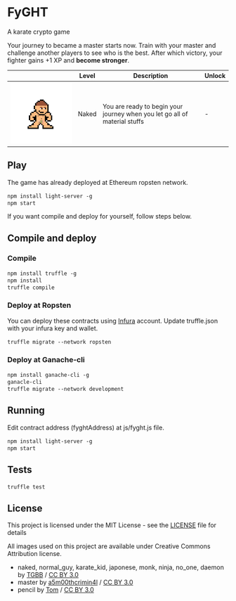 # FyGHT
A karate crypto game

Your journey to became a master starts now.
Train with your master and challenge another players to see who is the best.
After which victory, your fighter gains +1 XP and <b>become stronger</b>.

| | Level | Description | Unlock |
| ------ | ------ | ------ | ------ |
| ![naked](/ui/img/naked.png) | Naked | You are ready to begin your journey when you let go all of material stuffs | - |



## Play

The game has already deployed at Ethereum ropsten network.
```
npm install light-server -g
npm start
```

If you want compile and deploy for yourself, follow steps below.

## Compile and deploy

### Compile
```
npm install truffle -g
npm install
truffle compile
```

### Deploy at Ropsten
You can deploy these contracts using [Infura](https://infura.io) account.
Update truffle.json with your infura key and wallet.
```
truffle migrate --network ropsten
```

### Deploy at Ganache-cli

```
npm install ganache-cli -g
ganacle-cli
truffle migrate --network development
```

## Running
Edit contract address (fyghtAddress) at js/fyght.js file.
```
npm install light-server -g
npm start
```

## Tests
```
truffle test
```


## License

This project is licensed under the MIT License - see the [LICENSE](LICENSE) file for details

All images used on this project are available under Creative Commons Attribution license.
- naked, normal_guy, karate_kid, japonese, monk, ninja, no_one, daemon by [TGBB](https://piq.codeus.net/u/TGBB) / [CC BY 3.0](https://creativecommons.org/licenses/by/3.0/)
- master by [a5m00thcrimin4l](https://piq.codeus.net/u/a5m00thcrimin4l) / [CC BY 3.0](https://creativecommons.org/licenses/by/3.0/)
- pencil by [Tom](https://piq.codeus.net/u/Tom) / [CC BY 3.0](https://creativecommons.org/licenses/by/3.0/)
